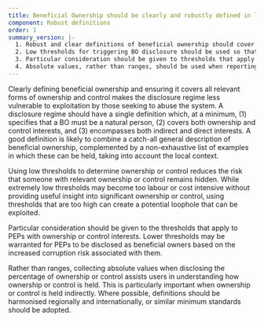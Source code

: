 ```yaml
---
title: Beneficial Ownership should be clearly and robustly defined in law, with low thresholds used to determine when ownership and control is disclosed
component: Robust definitions
order: 1
summary_version: |-
  1. Robust and clear definitions of beneficial ownership should cover all relevant forms of ownership and control.
  2. Low thresholds for triggering BO disclosure should be used so that most, or all, people with beneficial ownership and control interests are included in disclosures.
  3. Particular consideration should be given to thresholds that apply to ownership by politically exposed persons (PEPs), with a clear definition used to determine what constitutes a PEP.
  4. Absolute values, rather than ranges, should be used when reporting the percentage of ownership or control that a beneficial owner has.
---
```


Clearly defining beneficial ownership and ensuring it covers all relevant forms of ownership and control makes the disclosure regime less vulnerable to exploitation by those seeking to abuse the system. A disclosure regime should have a single definition which, at a minimum, (1) specifies that a BO must be a natural person, (2) covers both ownership and control interests, and (3) encompasses both indirect and direct interests. A good definition is likely to combine a catch-all general description of beneficial ownership, complemented by a non-exhaustive list of examples in which these can be held, taking into account the local context.

Using low thresholds to determine ownership or control reduces the risk that someone with relevant ownership or control remains hidden. While extremely low thresholds may become too labour or cost intensive without providing useful insight into significant ownership or control, using thresholds that are too high can create a potential loophole that can be exploited.

Particular consideration should be given to the thresholds that apply to PEPs with ownership or control interests. Lower thresholds may be warranted for PEPs to be disclosed as beneficial owners based on the increased corruption risk associated with them.

Rather than ranges, collecting absolute values when disclosing the percentage of ownership or control assists users in understanding how ownership or control is held. This is particularly important when ownership or control is held indirectly. Where possible, definitions should be harmonised regionally and internationally, or similar minimum standards should be adopted.
